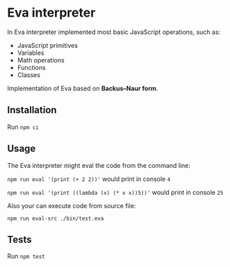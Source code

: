 # Eva interpreter

In Eva interpreter implemented most basic JavaScript operations, such as:

- JavaScript primitives
- Variables
- Math operations
- Functions
- Classes

Implementation of Eva based on **Backus–Naur form**.

## Installation

Run `npm ci`

## Usage
The Eva interpreter might eval the code from the command line:

`npm run eval '(print (+ 2 2))'` would print in console `4`

`npm run eval '(print ((lambda (x) (* x x))5))'` would print in console `25`

Also your can execute code from source file:

`npm run eval-src ./bin/test.eva`

## Tests

Run `npm test`
